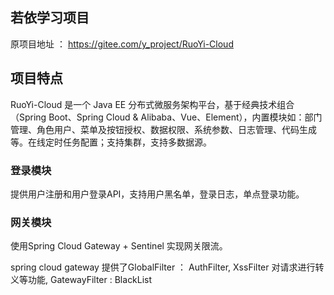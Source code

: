## 若依学习项目

原项目地址 ： https://gitee.com/y_project/RuoYi-Cloud

## 项目特点
RuoYi-Cloud 是一个 Java EE 分布式微服务架构平台，基于经典技术组合（Spring Boot、Spring Cloud & Alibaba、Vue、Element），内置模块如：部门管理、角色用户、菜单及按钮授权、数据权限、系统参数、日志管理、代码生成等。在线定时任务配置；支持集群，支持多数据源。

### 登录模块

提供用户注册和用户登录API，支持用户黑名单，登录日志，单点登录功能。

### 网关模块

使用Spring Cloud Gateway + Sentinel 实现网关限流。

spring cloud gateway 提供了GlobalFilter ： AuthFilter, XssFilter 对请求进行转义等功能, GatewayFilter : BlackList
